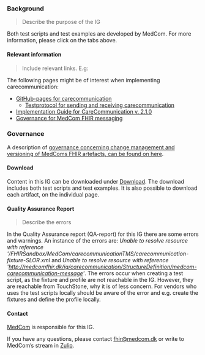 ### Background

> Describe the purpose of the IG

Both test scripts and test examples are developed by MedCom. For more information, please click on the tabs above.

#### Relevant information

> Include relevant links. E.g:

The following pages might be of interest when implementing carecommunication:
* [GitHub-pages for carecommunication](https://medcomdk.github.io/dk-medcom-carecommunication)
  * [Testprotocol for sending and receiving carecommunication](https://medcomdk.github.io/dk-medcom-carecommunication/#2-test-and-certification)
* [Implementation Guide for CareCommunication v. 2.1.0](https://medcomfhir.dk/ig/carecommunication/2.1.0)
* [Governance for MedCom FHIR messaging](https://medcomdk.github.io/MedComLandingPage/)

### Governance
A description of <a href="https://medcomdk.github.io/MedComLandingPage/#4-change-management-and-versioning">governance concerning change management and versioning of MedComs FHIR artefacts, can be found on here</a>.

#### Download
Content in this IG can be downloaded under [Download](downloads.html). The download includes both test scripts and test examples. It is also possible to download each artifact, on the individual page.

#### Quality Assurance Report

> Describe the errors

In the Quality Assurance report (QA-report) for this IG there are some errors and warnings. An instance of the errors are: *Unable to resolve resource with reference '/FHIRSandbox/MedCom/carecommunicationTMS/carecommunication-fixture-SLOR.xml* and *Unable to resolve resource with reference 'http://medcomfhir.dk/ig/carecommunication/StructureDefinition/medcom-carecommunication-message'*. The errors occur when creating a test script, as the fixture and profile are not reachable in the IG. However, they are reachable from TouchStone, why it is of less concern. For vendors who uses the test scripts locally should be aware of the error and e.g. create the fixtures and define the profile locally.

#### Contact
<a href="https://www.medcom.dk/">MedCom</a> is responsible for this IG.

If you have any questions, please contact <a href="mailto:fhir@medcom.dk">fhir@medcom.dk</a> or write to MedCom’s stream in <a href="https://chat.fhir.org/#narrow/stream/315677-denmark.2Fmedcom.2FFHIRimplementationErfaGroup">Zulip</a>.